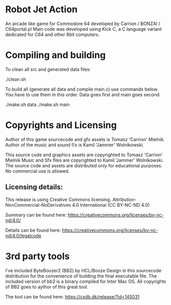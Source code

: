 # Robot Jet Action

An arcade like game for Commodore 64 developed by Carrion / BONZAI / C64portal.pl
Main code was developed using Kick C, a C language variant dedicated for C64 and other 8bit computers.


# Compiling and building

To clean all src and generated data files:

./clean.sh

To build all (generate all data and compile main.c) use commands below. You have to use them in this order. Data goes first and main goes second.

./make.sh data
./make.sh main


# Copyrights and Licensing 

Author of this game sourcecode and gfx assets is Tomasz 'Carrion' Mielnik.
Author of the music and sound f/x is Kamil 'Jammer' Wolnikowski.

This source code and graphics assets are copyrighted to Tomasz 'Carrion' Mielnik
Music and Sfx files are copyrighted to Kamil 'Jammer' Wolnikowski.
The source code and assets are distributed only for educational purposes. No commercial use is allowed.

## Licensing details:
This release is using Creative Commons licensing.
Attribution-NonCommercial-NoDerivatives 4.0 International (CC BY-NC-ND 4.0)

Summary can be found here:
https://creativecommons.org/licenses/by-nc-nd/4.0/

Details can be found here:
https://creativecommons.org/licenses/by-nc-nd/4.0/legalcode


# 3rd party tools

I've included ByteBoozer2 (BB2) by HCL/Booze Design in this sourcecode distribution for the convenience of building the final executable file. The included version of bb2 is a binary compiled for Inter Mac OS.
All copyrights of BB2 goes to aythor of this great tool.

The tool can be found here:
https://csdb.dk/release/?id=145031


